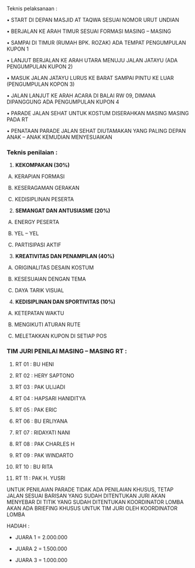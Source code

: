 Teknis pelaksanaan :

• START DI DEPAN MASJID AT TAQWA SESUAI NOMOR URUT UNDIAN

• BERJALAN KE ARAH TIMUR SESUAI FORMASI MASING – MASING

• SAMPAI DI TIMUR (RUMAH BPK. ROZAK) ADA TEMPAT PENGUMPULAN KUPON 1

• LANJUT BERJALAN KE ARAH UTARA MENUJU JALAN JATAYU (ADA PENGUMPULAN KUPON 2)

• MASUK JALAN JATAYU LURUS KE BARAT SAMPAI PINTU KE LUAR (PENGUMPULAN KOPON 3)

• JALAN LANJUT KE ARAH ACARA DI BALAI RW 09, DIMANA DIPANGGUNG ADA PENGUMPULAN KUPON 4

• PARADE JALAN SEHAT UNTUK KOSTUM DISERAHKAN MASING MASING PADA RT

• PENATAAN PARADE JALAN SEHAT DIUTAMAKAN YANG PALING DEPAN ANAK – ANAK KEMUDIAN MENYESUAIKAN 



### Teknis penilaian :

1. **KEKOMPAKAN (30%)**

​	A. KERAPIAN FORMASI

​	B. KESERAGAMAN GERAKAN

​	C. KEDISIPLINAN PESERTA

2. **SEMANGAT DAN ANTUSIASME (20%)**

​	A. ENERGY PESERTA

​	B. YEL – YEL

​	C. PARTISIPASI AKTIF

3.  **KREATIVITAS DAN PENAMPILAN (40%)**

​	A. ORIGINALITAS DESAIN KOSTUM

​	B. KESESUAIAN DENGAN TEMA

​	C. DAYA TARIK VISUAL

4. **KEDISIPLINAN DAN SPORTIVITAS (10%)**

​	A. KETEPATAN WAKTU

​	B. MENGIKUTI ATURAN RUTE

​	C. MELETAKKAN KUPON DI SETIAP POS





### TIM JURI PENILAI MASING – MASING RT :

1. RT 01 : BU HENI

2. RT 02 : HERY SAPTONO

3. RT 03 : PAK ULIJADI

4. RT 04 : HAPSARI HANIDITYA

5. RT 05 : PAK ERIC

6. RT 06 : BU ERLIYANA

7. RT 07 : RIDAYATI NANI

8. RT 08 : PAK CHARLES H

9. RT 09 : PAK WINDARTO

10. RT 10 : BU RITA

11. RT 11 : PAK H. YUSRI



UNTUK PENILAIAN PARADE TIDAK ADA PENILAIAN KHUSUS, TETAP JALAN SESUAI BARISAN YANG SUDAH DITENTUKAN JURI AKAN MENYEBAR DI TITIK YANG SUDAH DITENTUKAN KOORDINATOR LOMBA AKAN ADA BRIEFING KHUSUS UNTUK TIM JURI OLEH KOORDINATOR LOMBA

HADIAH :

- JUARA 1 = 2.000.000 

- JUARA 2 = 1.500.000 

- JUARA 3 = 1.000.000